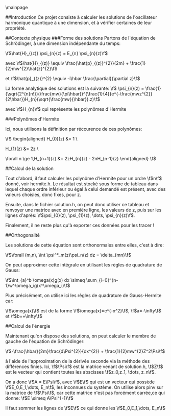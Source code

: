 \mainpage

##Introduction
Ce projet consiste à calculer les solutions de l'oscillateur harmonique quantique à une dimension, et à vérifier certaines de leur propriété.

##Contexte physique
###Forme des solutions
Partons de l'équation de Schrödinger, à une dimension indépendante du temps:

\f$\hat{H}_{(z)} \psi_{n}(z) = E_{n} \psi_{n}(z)\f$

avec \f$\hat{H}_{(z)} \equiv \frac{\hat{p}_{(z)}^{2}}{2m} + \frac{1}{2}mw^{2}\hat{z}^{2}\f$

et \f$\hat{p}_{(z)}^{2} \equiv -i\hbar \frac{\partial}{\partial z}\f$


La forme analytique des solutions est la suivante:
\f$ \psi_{n}(z) = \frac{1}{\sqrt{2^{n}n!}}(\frac{mw}{\pi\hbar})^{\frac{1}{4}}e^{-\frac{mwz^{2}}{2\hbar}}H_{n}(\sqrt{\frac{mw}{\hbar}}.z)\f$

avec \f$H_{n}\f$ qui représente les polynômes d'Hermite

###Polynômes d'Hermite

Ici, nous utilisons la définition par réccurence de ces polynômes:

\f$
\begin{aligned}
H_{0}(z) &= 1 \\

H_{1}(z) &= 2z \\

\forall n \ge 1,H_{n+1}(z) &= 2zH_{n}(z) - 2nH_{n-1}(z)
\end{aligned}
\f$ 

##Calcul de la solution

Tout d'abord, il faut calculer les polynôme d'Hermite pour un ordre \f$n\f$ donné, voir hermite.h. Le résultat est stocké sous forme de tableau
dans lequel chaque ordre inférieur ou égal à celui demandé est présent, avec des valeurs choisies, donc fixes, pour z.

Ensuite, dans le fichier solution.h, on peut donc utiliser ce tableau et renvoyer une matrice avec en première ligne, les valeurs de z, puis
sur les lignes d'après: \f$\psi_{0}(z), \psi_{1}(z), \dots, \psi_{n}(z)\f$.

Finalement, il ne reste plus qu'à exporter ces données pour les tracer !

##Orthogonalité

Les solutions de cette équation sont orthonormales entre elles, c'est à dire:

\f$\forall (m,n), \int \psi^*_m(z)\psi_n(z) dz = \delta_{mn}\f$

On peut approximer cette intégrale en utilisant les règles de quadrature de Gauss:

\f$\int_{a}^b \omega(x)g(x) dx \simeq \sum_{i=0}^{n-1}w^\omega_ig(x^\omega_i)\f$

Plus précisément, on utilise ici les règles de quadrature de Gauss-Hermite car:

\f$\omega(x)\f$ est de la forme \f$\omega(x)=e^{-x^2}\f$, \f$a=-\infty\f$ et \f$b=+\infty\f$

##Calcul de l'énergie

Maintenant qu'on dispose des solutions, on peut calculer le membre de gauche de l'équation de Schrödinger:

\f$-\frac{\hbar}{2m}\frac{d\Psi^{2}}{dx^{2}} + \frac{1}{2}mw^{2}Z^2\Psi\f$

à l'aide de l'approximation de la dérivée seconde via la méthode des différences finies. Ici, \f$\Psi\f$ est la matrice venant de solution.h,
\f$Z\f$ est le vecteur qui contient toutes les abscisses \f$z_0,z_1, \dots, z_n\f$. 

On a donc \f$A = E\Psi\f$, avec \f$E\f$ qui est un vecteur qui possède \f$E_0,E_1,\dots, E_n\f$, les inconnues du système.
On utilise alors pinv sur la matrice de \f$\Psi\f$, car cette matrice n'est pas forcément carrée,ce qui donne:
\f$E \simeq A\Psi^{-1}\f$

Il faut sommer les lignes de \f$E\f$ ce qui donne les \f$E_0,E_1,\dots, E_n\f$